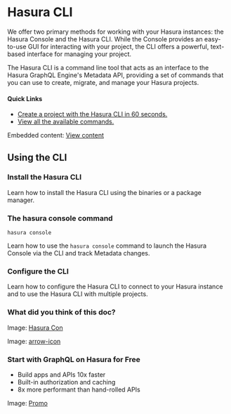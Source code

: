 # Hasura CLI

We offer two primary methods for working with your Hasura instances: the Hasura Console and the Hasura CLI. While the Console provides an easy-to-use GUI for interacting with your project, the CLI offers a powerful, text-based interface for managing your project.

The Hasura CLI is a command line tool that acts as an interface to the Hasura GraphQL Engine's Metadata API, providing a set of commands that you can use to create, migrate, and manage your Hasura projects.

#### Quick Links

- [ Create a project with the Hasura CLI in 60 seconds. ](https://hasura.io/docs/latest/hasura-cli/quickstart/)
- [ View all the available commands. ](https://hasura.io/docs/latest/hasura-cli/commands/index/)


Embedded content: [ View content ](https://www.youtube.com/embed/MnYhMZBSY-A?enablejsapi=1&origin=https://hasura.io)

## Using the CLI​

### Install the Hasura CLI

Learn how to install the Hasura CLI using the binaries or a package manager.

### The hasura console command

`hasura console`

Learn how to use the `hasura console` command to launch the Hasura Console via the CLI and track Metadata changes.

### Configure the CLI

Learn how to configure the Hasura CLI to connect to your Hasura instance and to use the Hasura CLI with multiple projects.

### What did you think of this doc?

Image: [ Hasura Con ](https://res.cloudinary.com/dh8fp23nd/image/upload/v1686154570/hasura-con-2023/has-con-light-date_r2a2ud.png)

Image: [ arrow-icon ](https://res.cloudinary.com/dh8fp23nd/image/upload/v1683723549/main-web/chevron-right_ldbi7d.png)

### Start with GraphQL on Hasura for Free

- Build apps and APIs 10x faster
- Built-in authorization and caching
- 8x more performant than hand-rolled APIs


Image: [ Promo ](https://hasura.io/docs/assets/images/hasura-free-ff60e409244e0ea12b5a3045d1a9096b.png)